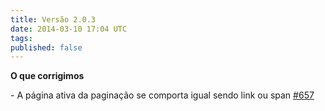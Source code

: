 ```yaml
---
title: Versão 2.0.3
date: 2014-03-10 17:04 UTC
tags:
published: false
---
```


**O que corrigimos**

\- A página ativa da paginação se comporta igual sendo link ou span [#657](https://github.com/locaweb/locawebstyle/issues/657)